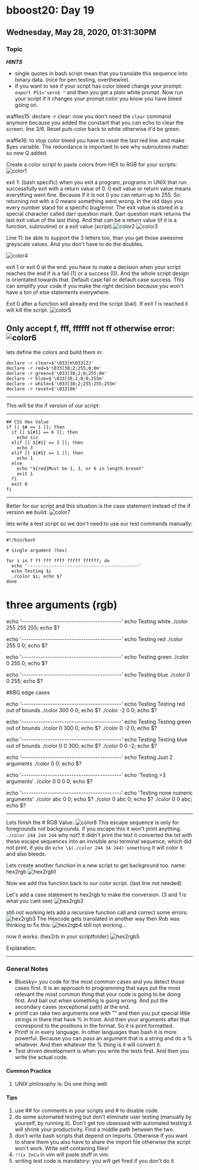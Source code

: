 # bboost20: Day 19

##  Wednesday, May 28, 2020, 01:31:30PM

### Topic

***HINTS***
* single quotes in bash script mean that you translate this sequence into binary data. (nice for pen testing, overthewire).
* if you want to see if your script has color bleed change your prompt: `export PS1="sero$ "` and then you get a plain white prompt. Now run your script if it changes your prompt color you know you have bleed going on.

waffles15:
declare -r clear: now you don't need the `clear` command anymore because you added the constant that you can echo to clear the screen. line 3/6. Reset puts color back to white otherwise it'd be green.

waffle16: to stop color bleed you have to reset the last red line. and make \$yes variable. The redundance is important to see why subroutines matter. so new Q added.

Create a color script to paste colors from HEX to RGB for your scripts:
![color1](img/2020-05-28_16-54.png)

exit 1: (bash specific) when you exit a program, programs in UNIX that run successfully exit with a return value of 0. 0 exit value or return value means everything went fine. Because if it is not 0 you can return up to 255. So returning not with a 0 means something went wrong. In the old days you every number stand for a specific bug/error. The exit value is stored in a special character called darr question mark. Darr question mark returns the last exit value of the last thing. And that can be a return value (if it is a function, subroutine) or a exit value (script).![color2](img/2020-05-28_17-31.png)
![color3](img/2020-05-28_17-24.png)


Line 11: be able to support the 3 letters too, than you get those awesome greyscale values. And you don't have to do the doubles.

![color4](img/2020-05-28_17-44.png)

exit 1 or exit 0 at the end: you have to make a decision when your script reaches the end if is a fail (1) or a success (0). And the whole script design is orientated towards that. Default case fail or default case success. This can simplify your code if you make the right decision because you won't have a ton of else statements everywhere.

Exit 0 after a function will already end the script (bail). If exit 1 is reached it will kill the script.
![color5](img/2020-05-28_18-02.png)

Only accept f, fff, ffffff not ff otherwise error:
![color6](img/2020-05-28_18-14.png)
----

lets define the colors and build them in:
```
declare -r clear=$'\033[H\033[2J'
declare -r red=$'\033[38;2;255;0;0m'
declare -r green=$'\033[38;2;0;255;0m'
declare -r blue=$'\033[38;2;0;0;255m'
declare -r white=$'\033[38;2;255;255;255m'
declare -r reset=$'\033[0m'
```

----

This will be the if version of our script:

----

```
## CSS Hex Value
if [[ $# == 1 ]]; then
  if [[ ${#1} == 6 ]]; then
    echo six
  elif [[ ${#1} == 3 ]]; then
    echo 3
  elif [[ ${#1} == 1 ]]; then
    echo 1
  else
    echo "${red}Must be 1, 3, or 6 in length.$reset"
    exit 1
  fi
  exit 0
fi
```

----

Better for our script and this situation is the case statement instead of the if version we build:
![color7](img/2020-05-28_18-49.png)

lets write a test script so we don't need to use our test commands manually:

----

```
#!/bin/bash

# single argument (hex)

for i in f ff fff ffff fffff ffffff; do
  echo '------------------------------------------'
  echo Testing $i
  ./color $i; echo $?
done
```

# three arguments (rgb)


echo '------------------------------------------'
echo Testing white
./color 255 255 255; echo $?


echo '------------------------------------------'
echo Testing red
./color 255 0 0; echo $?

echo '------------------------------------------'
echo Testing green
./color 0 255 0; echo $?

echo '------------------------------------------'
echo Testing blue
./color 0 0 255; echo $?

#RBG edge cases

echo '------------------------------------------'
echo Testing Testing red out of bounds
./color 300 0 0; echo $?
./color -2 0 0; echo $?

echo '------------------------------------------'
echo Testing Testing green out of bounds
./color 0 300 0; echo $?
./color 0 -2 0; echo $?

echo '------------------------------------------'
echo Testing Testing blue out of bounds
./color 0 0 300; echo $?
./color 0 0 -2; echo $?

echo '------------------------------------------'
echo Testing Just 2 arguments
./color 0 0; echo $?

echo '------------------------------------------'
echo 'Testing >3 arguments'
./color 0 0 0 0; echo $?

echo '------------------------------------------'
echo 'Testing none numeric arguments'
./color abc 0 0; echo \$?
./color 0 abc 0; echo $?
./color 0 0 abc; echo $?

----

Lets finish the \# RGB Value:
![color8](img/2020-05-29_10-21.png)
This escape sequence is only for foregrounds not backgrounds.
if you escape this it won't print anything. `./color 244 244 244`
why not? It didn't print the text it converted the txt with these escape sequences into an invisible ansi terminal sequence, which did not print.
if you do `echo \$(./color 244 34 244) something` it will color it and also bleeds.


Lets create another function in a new script to get background too. name: hex2rgb
![hex2rgb1](img/2020-05-29_10-55.png)

Now we add this function back to our color script. (last line not needed)

Let's add a case statement to hex2rgb to make the conversion. (3 and 1 is what you cant see)
![hex2rgb2](img/2020-05-29_11-21.png)

still not working lets add a recursive function call and correct some errors:
![hex2rgb3](img/2020-05-29_11-31.png)
The Hexcode gets translated in another way then Rob was thinking to fix this:
![hex2rgb4](img/2020-05-29_11-36.png)
still not working...

now it works: (hex2rb in your scriptfolder)
![hex2rgb5](img/2020-05-29_12-31.png)

Explanation:

----

### General Notes

* Bluesky= you code for the most common cases and you detect those cases first. It is an approach to programming that says put the most relevant the most common thing that your code is going to be doing first. And bail out when something is going wrong. And put the secondary cases (exceptional path) at the end.
* printf can take two arguments one with "" and then you put special little strings in there that have % in front. And then your arguments after that correspond to the positions in the format. So it is print formatted.
* Printf is in every language. In other languages than bash it is more powerful. Because you can pass an argument that is a string and do a % whatever. And then whatever the % thing is it will convert it.
* Test driven development is when you write the tests first. And then you write the actual code.

#### Common Practice

1. UNIX philosophy is: Do one thing well.

#### Tips

1. use \## for comments in your scripts and \# to disable code.
1. do some automated testing but don't eliminate user testing (manually by yourself, by running it). Don't get too obsessed with automated testing it will shrink your productivity. Find a middle path between the two.
1. don't write bash scripts that depend on imports. Otherwise if you want to share them you also have to share the import file otherwise the script won't work. Write self containing files!
1. `!!ix 2nCu` in vim will paste stuff in vim.
1. writing test code is mandatory: you will get fired if you don't do it
